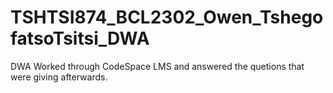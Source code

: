 # TSHTSI874_BCL2302_Owen_TshegofatsoTsitsi_DWA
DWA 
Worked through CodeSpace LMS and answered the quetions that were giving afterwards.
